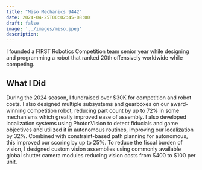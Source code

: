 ```yaml
---
title: "Miso Mechanics 9442"
date: 2024-04-25T00:02:45-08:00
draft: false
image: '../images/miso.jpeg'
description:
---
```

I founded a FIRST Robotics Competition team senior year while designing and programming a robot that ranked 20th offensively worldwide while competing.

## What I Did

During the 2024 season, I fundraised over $30K for competition and robot costs. I also designed multiple subsystems and gearboxes on our award-winning competition robot, reducing part count by up to 72% in some mechanisms which greatly improved ease of assembly. I also developed localization systems using PhotonVision to detect fiducials and game objectives and utilized it in autonomous routines, improving our localization by 32%. Combined with constraint-based path planning for autonomous, this improved our scoring by up to 25%. To reduce the fiscal burden of vision, I designed custom vision assemblies using commonly available global shutter camera modules reducing vision costs from $400 to $100 per unit.


